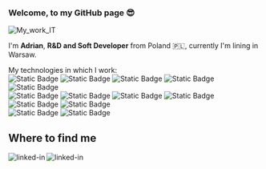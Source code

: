 ###  Welcome, to my GitHub page :sunglasses:
![My_work_IT](https://github.com/AdrianSzklarski/AdrianSzklarski/assets/87096333/a566caf1-d32b-4575-a14d-7458915b56db)

I'm **Adrian**, **R&D and Soft Developer** from Poland :poland:, currently I'm lining in Warsaw.

My technologies in which I work:
<br>
![Static Badge](https://img.shields.io/badge/Python3%20-%20Python3?color=blue) ![Static Badge](https://img.shields.io/badge/Java%20Script%20-%20JS?color=yellow) ![Static Badge](https://img.shields.io/badge/C/C++%20-%20c/c++?color=blue)     ![Static Badge](https://img.shields.io/badge/Matlab/Simulink%20-%20matlab/simulink?color=orange) ![Static Badge](https://img.shields.io/badge/FortrnaLahey95%20-%20fortran?color=violet)
<br>
![Static Badge](https://img.shields.io/badge/HTML%20-%20html?color=orange) ![Static Badge](https://img.shields.io/badge/CSS%20-%20css?color=blue) ![Static Badge](https://img.shields.io/badge/SASS%20-%20sass?color=pink) ![Static Badge](https://img.shields.io/badge/React%20-%20react?color=lightblue) ![Static Badge](https://img.shields.io/badge/Redux%20-%20redux?color=violet) ![Static Badge](https://img.shields.io/badge/Bootstrap%20-%20bootstrap?color=violet)
<br>
![Static Badge](https://img.shields.io/badge/Django3%20-%20django?color=green) ![Static Badge](https://img.shields.io/badge/Flask%20-%20flask?color=lightblue)
 

## Where to find me
[<img align="left" alt="linked-in" src="https://img.shields.io/badge/linkedin-%230077B5.svg?&style=for-the-badge&logo=linkedin&logoColor=white" />](https://www.linkedin.com/in/szklarskiadrian/)
[<img align="left" alt="linked-in" src="https://img.shields.io/badge/linkedin-%230077B5.svg?&style=for-the-badge&logo=linkedin&logoColor=black" />](https://www.linkedin.com/in/szklarskiadrian/)




<!--
**AdrianSzklarski/AdrianSzklarski** is a ✨ _special_ ✨ repository because its `README.md` (this file) appears on your GitHub profile.

Here are some ideas to get you started:

- 🔭 I’m currently working on ...
- 🌱 I’m currently learning ...
- 👯 I’m looking to collaborate on ...
- 🤔 I’m looking for help with ...
- 💬 Ask me about ...
- 📫 How to reach me: ...
- 😄 Pronouns: ...
- ⚡ Fun fact: ...
-->
